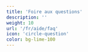 ```yaml
---
title: 'Foire aux questions'
description: ''
weight: 10
url: '/fr/aide/faq'
icon: 'circle-question'
color: bg-lime-100
---
```

